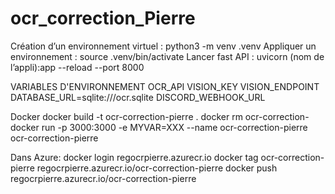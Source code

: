 # ocr_correction_Pierre

Création d’un environnement virtuel : python3 -m venv .venv
Appliquer un environnement : source .venv/bin/activate
Lancer fast API : uvicorn (nom de l’appli):app --reload --port 8000


VARIABLES D'ENVIRONNEMENT
OCR_API
VISION_KEY
VISION_ENDPOINT
DATABASE_URL=sqlite:///ocr.sqlite
DISCORD_WEBHOOK_URL

Docker
docker build -t ocr-correction-pierre .
docker rm ocr-correction-
docker run -p 3000:3000 -e MYVAR=XXX --name ocr-correction-pierre ocr-correction-pierre

Dans Azure:
docker login regocrpierre.azurecr.io
docker tag ocr-correction-pierre regocrpierre.azurecr.io/ocr-correction-pierre
docker push regocrpierre.azurecr.io/ocr-correction-pierre
